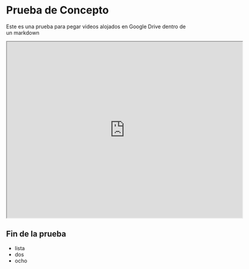 
# Prueba de Concepto


Este es una prueba para pegar videos alojados en Google Drive dentro de un markdown

<iframe src="https://drive.google.com/file/d/1bdZo-ttz3XKfA13oTdTGUU3zSbwhySih/preview" width="640" height="480" allow="autoplay"></iframe>

## Fin de la prueba
  - lista
  - dos
  - ocho

